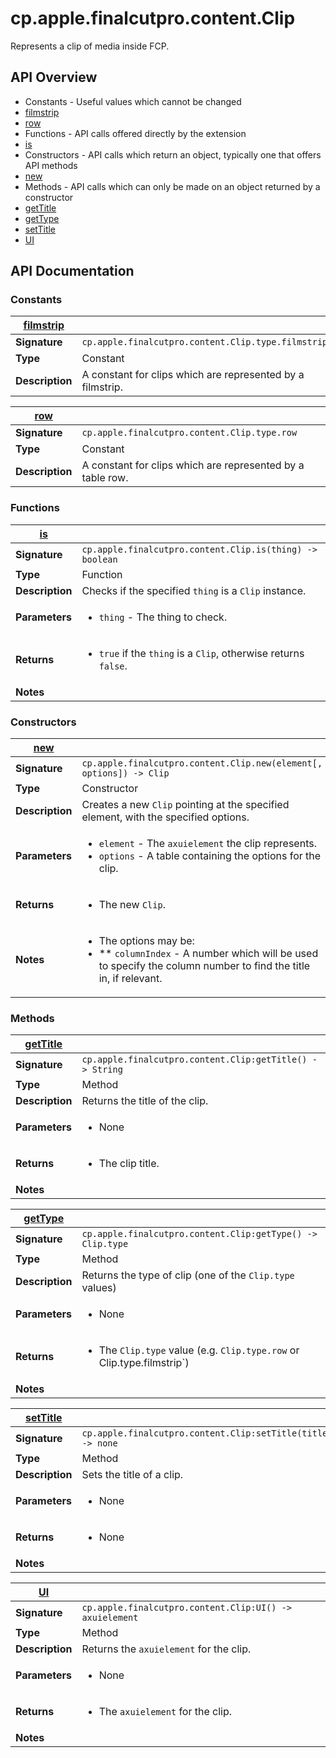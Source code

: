 # cp.apple.finalcutpro.content.Clip

Represents a clip of media inside FCP.

## API Overview
* Constants - Useful values which cannot be changed
 * [filmstrip](#filmstrip)
 * [row](#row)
* Functions - API calls offered directly by the extension
 * [is](#is)
* Constructors - API calls which return an object, typically one that offers API methods
 * [new](#new)
* Methods - API calls which can only be made on an object returned by a constructor
 * [getTitle](#getTitle)
 * [getType](#getType)
 * [setTitle](#setTitle)
 * [UI](#UI)

## API Documentation

### Constants

| [filmstrip](#filmstrip)         |                                                                                     |
| --------------------------------------------|-------------------------------------------------------------------------------------|
| **Signature**                               | `cp.apple.finalcutpro.content.Clip.type.filmstrip`                                                                    |
| **Type**                                    | Constant                                                                     |
| **Description**                             | A constant for clips which are represented by a filmstrip.                                                                     |

| [row](#row)         |                                                                                     |
| --------------------------------------------|-------------------------------------------------------------------------------------|
| **Signature**                               | `cp.apple.finalcutpro.content.Clip.type.row`                                                                    |
| **Type**                                    | Constant                                                                     |
| **Description**                             | A constant for clips which are represented by a table row.                                                                     |

### Functions

| [is](#is)         |                                                                                     |
| --------------------------------------------|-------------------------------------------------------------------------------------|
| **Signature**                               | `cp.apple.finalcutpro.content.Clip.is(thing) -> boolean`                                                                    |
| **Type**                                    | Function                                                                     |
| **Description**                             | Checks if the specified `thing` is a `Clip` instance.                                                                     |
| **Parameters**                              | <ul><li>`thing`  - The thing to check.</li></ul> |
| **Returns**                                 | <ul><li>`true` if the `thing` is a `Clip`, otherwise returns `false`.</li></ul>          |
| **Notes**                                   | <ul></ul>                |

### Constructors

| [new](#new)         |                                                                                     |
| --------------------------------------------|-------------------------------------------------------------------------------------|
| **Signature**                               | `cp.apple.finalcutpro.content.Clip.new(element[, options]) -> Clip`                                                                    |
| **Type**                                    | Constructor                                                                     |
| **Description**                             | Creates a new `Clip` pointing at the specified element, with the specified options.                                                                     |
| **Parameters**                              | <ul><li>`element`        - The `axuielement` the clip represents.</li><li>`options`        - A table containing the options for the clip.</li></ul> |
| **Returns**                                 | <ul><li>The new `Clip`.</li></ul>          |
| **Notes**                                   | <ul><li>The options may be:</li><li> ** `columnIndex`   - A number which will be used to specify the column number to find the title in, if relevant.</li></ul>                |

### Methods

| [getTitle](#getTitle)         |                                                                                     |
| --------------------------------------------|-------------------------------------------------------------------------------------|
| **Signature**                               | `cp.apple.finalcutpro.content.Clip:getTitle() -> String`                                                                    |
| **Type**                                    | Method                                                                     |
| **Description**                             | Returns the title of the clip.                                                                     |
| **Parameters**                              | <ul><li>None</li></ul> |
| **Returns**                                 | <ul><li>The clip title.</li></ul>          |
| **Notes**                                   | <ul></ul>                |

| [getType](#getType)         |                                                                                     |
| --------------------------------------------|-------------------------------------------------------------------------------------|
| **Signature**                               | `cp.apple.finalcutpro.content.Clip:getType() -> Clip.type`                                                                    |
| **Type**                                    | Method                                                                     |
| **Description**                             | Returns the type of clip (one of the `Clip.type` values)                                                                     |
| **Parameters**                              | <ul><li>None</li></ul> |
| **Returns**                                 | <ul><li>The `Clip.type` value (e.g. `Clip.type.row` or Clip.type.filmstrip`)</li></ul>          |
| **Notes**                                   | <ul></ul>                |

| [setTitle](#setTitle)         |                                                                                     |
| --------------------------------------------|-------------------------------------------------------------------------------------|
| **Signature**                               | `cp.apple.finalcutpro.content.Clip:setTitle(title) -> none`                                                                    |
| **Type**                                    | Method                                                                     |
| **Description**                             | Sets the title of a clip.                                                                     |
| **Parameters**                              | <ul><li>None</li></ul> |
| **Returns**                                 | <ul><li>None</li></ul>          |
| **Notes**                                   | <ul></ul>                |

| [UI](#UI)         |                                                                                     |
| --------------------------------------------|-------------------------------------------------------------------------------------|
| **Signature**                               | `cp.apple.finalcutpro.content.Clip:UI() -> axuielement`                                                                    |
| **Type**                                    | Method                                                                     |
| **Description**                             | Returns the `axuielement` for the clip.                                                                     |
| **Parameters**                              | <ul><li>None</li></ul> |
| **Returns**                                 | <ul><li>The `axuielement` for the clip.</li></ul>          |
| **Notes**                                   | <ul></ul>                |

